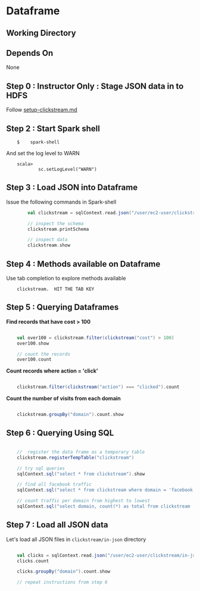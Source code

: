 # Dataframe

## Working Directory

## Depends On
None


## Step 0 : Instructor Only : Stage JSON data in to HDFS
Follow [setup-clickstream.md](../../setup-clickstream.md)


## Step 2 : Start Spark shell

```
    $    spark-shell
```

And set the log level to WARN
```
    scala> 
            sc.setLogLevel("WARN")
```


## Step 3 : Load JSON into Dataframe
Issue the following commands in Spark-shell

```scala
        val clickstream = sqlContext.read.json("/user/ec2-user/clickstream/in-json/clickstream.json")

        // inspect the schema
        clickstream.printSchema

        // inspect data
        clickstream.show
```

## Step 4 : Methods available on Dataframe
Use tab completion to explore methods available

```
    clickstream.  HIT THE TAB KEY
```


## Step 5 : Querying Dataframes

**Find records that have cost > 100**
```scala

    val over100 = clickstream.filter(clickstream("cost") > 100)
    over100.show

    // count the records
    over100.count
```

**Count records where action = 'click'**  
```scala

    clickstream.filter(clickstream("action") === "clicked").count
```

**Count the number of visits from each domain**    
```scala

    clickstream.groupBy("domain").count.show
```

## Step 6 : Querying Using SQL

```scala

    //  register the data frame as a temporary table
    clickstream.registerTempTable("clickstream")

    // try sql queries
    sqlContext.sql("select * from clickstream").show

    // find all facebook traffic
    sqlContext.sql("select * from clickstream where domain = 'facebook.com'").show

    // count traffic per domain from highest to lowest
    sqlContext.sql("select domain, count(*) as total from clickstream  group by domain order by total desc").show

```


## Step 7 : Load all JSON data
Let's load all JSON files in `clickstream/in-json` directory

```scala

    val clicks = sqlContext.read.json("/user/ec2-user/clickstream/in-json/")
    clicks.count

    clicks.groupBy("domain").count.show

    // repeat instructions from step 6
```